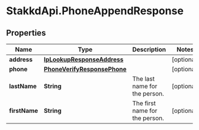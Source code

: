 # StakkdApi.PhoneAppendResponse

## Properties

Name | Type | Description | Notes
------------ | ------------- | ------------- | -------------
**address** | [**IpLookupResponseAddress**](IpLookupResponseAddress.md) |  | [optional] 
**phone** | [**PhoneVerifyResponsePhone**](PhoneVerifyResponsePhone.md) |  | [optional] 
**lastName** | **String** | The last name for the person. | [optional] 
**firstName** | **String** | The first name for the person. | [optional] 


